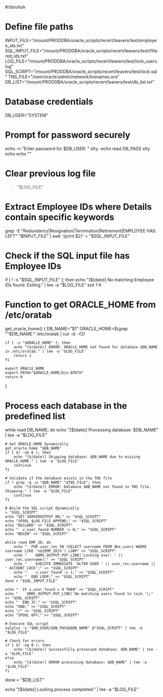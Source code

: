 
#!/bin/ksh

# Define file paths
INPUT_FILE="/mount/PRODDBA/oracle_scripts/recert/leavers/test/employee_ids.txt"
SQL_INPUT_FILE="/mount/PRODDBA/oracle_scripts/recert/leavers/test/filtered_ids.txt"
LOG_FILE="/mount/PRODDBA/oracle_scripts/recert/leavers/test/lock_users.log"
SQL_SCRIPT="/mount/PRODDBA/oracle_scripts/recert/leavers/test/lock.sql"
TNS_FILE="/oem/oracle/admin/network/tnsnames.ora"
DB_LIST="/mount/PRODDBA/oracle_scripts/recert/leavers/test/db_list.txt"

# Database credentials
DB_USER="SYSTEM"

# Prompt for password securely
echo -n "Enter password for $DB_USER: "
stty -echo
read DB_PASS
stty echo
echo ""

# Clear previous log file
> "$LOG_FILE"

# Extract Employee IDs where Details contain specific keywords
grep -E "Redundancy|Resignation|Termination|Retirement|EMPLOYEE HAS LEFT" "$INPUT_FILE" | awk '{print $2}' > "$SQL_INPUT_FILE"

# Check if the SQL input file has Employee IDs
if [ ! -s "$SQL_INPUT_FILE" ]; then
    echo "[$(date)] No matching Employee IDs found. Exiting." | tee -a "$LOG_FILE"
    exit 1
fi

# Function to get ORACLE_HOME from /etc/oratab
get_oracle_home() {
    DB_NAME="$1"
    ORACLE_HOME=$(grep "^$DB_NAME:" /etc/oratab | cut -d: -f2)

    if [ -z "$ORACLE_HOME" ]; then
        echo "[$(date)] ERROR: ORACLE_HOME not found for database $DB_NAME in /etc/oratab." | tee -a "$LOG_FILE"
        return 1
    fi

    export ORACLE_HOME
    export PATH="$ORACLE_HOME/bin:$PATH"
    return 0
}

# Process each database in the predefined list
while read DB_NAME; do
    echo "[$(date)] Processing database: $DB_NAME" | tee -a "$LOG_FILE"

    # Get ORACLE_HOME dynamically
    get_oracle_home "$DB_NAME"
    if [ $? -ne 0 ]; then
        echo "[$(date)] Skipping database: $DB_NAME due to missing ORACLE_HOME." | tee -a "$LOG_FILE"
        continue
    fi

    # Validate if the database exists in the TNS file
    if ! grep -q -w "$DB_NAME" "$TNS_FILE"; then
        echo "[$(date)] ERROR: Database $DB_NAME not found in TNS file. Skipping." | tee -a "$LOG_FILE"
        continue
    fi

    # Build the SQL script dynamically
    > "$SQL_SCRIPT"
    echo "SET SERVEROUTPUT ON;" >> "$SQL_SCRIPT"
    echo "SPOOL $LOG_FILE APPEND;" >> "$SQL_SCRIPT"
    echo "DECLARE" >> "$SQL_SCRIPT"
    echo "  v_user_found NUMBER := 0;" >> "$SQL_SCRIPT"
    echo "BEGIN" >> "$SQL_SCRIPT"

    while read EMP_ID; do
        echo "  FOR user_rec IN (SELECT username FROM dba_users WHERE username LIKE '%${EMP_ID}%') LOOP" >> "$SQL_SCRIPT"
        echo "    DBMS_OUTPUT.PUT_LINE('Locking user: ' || user_rec.username);" >> "$SQL_SCRIPT"
        echo "    EXECUTE IMMEDIATE 'ALTER USER ' || user_rec.username || ' ACCOUNT LOCK';" >> "$SQL_SCRIPT"
        echo "    v_user_found := 1;" >> "$SQL_SCRIPT"
        echo "  END LOOP;" >> "$SQL_SCRIPT"
    done < "$SQL_INPUT_FILE"

    echo "  IF v_user_found = 0 THEN" >> "$SQL_SCRIPT"
    echo "    DBMS_OUTPUT.PUT_LINE('No matching users found to lock.');" >> "$SQL_SCRIPT"
    echo "  END IF;" >> "$SQL_SCRIPT"
    echo "END;" >> "$SQL_SCRIPT"
    echo "/" >> "$SQL_SCRIPT"
    echo "SPOOL OFF;" >> "$SQL_SCRIPT"

    # Execute SQL script
    sqlplus -s "$DB_USER/$DB_PASS@$DB_NAME" @"$SQL_SCRIPT" | tee -a "$LOG_FILE"

    # Check for errors
    if [ $? -eq 0 ]; then
        echo "[$(date)] Successfully processed database: $DB_NAME" | tee -a "$LOG_FILE"
    else
        echo "[$(date)] ERROR processing database: $DB_NAME" | tee -a "$LOG_FILE"
    fi

done < "$DB_LIST"

echo "[$(date)] Locking process completed." | tee -a "$LOG_FILE"
